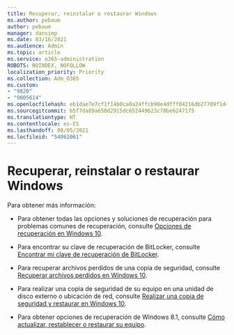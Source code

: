 ```yaml
---
title: Recuperar, reinstalar o restaurar Windows
ms.author: pebaum
author: pebaum
manager: dansimp
ms.date: 03/16/2021
ms.audience: Admin
ms.topic: article
ms.service: o365-administration
ROBOTS: NOINDEX, NOFOLLOW
localization_priority: Priority
ms.collection: Adm_O365
ms.custom:
- "9820"
- "9005614"
ms.openlocfilehash: eb1dae7e7cf1f14b0ca0a24ffcb90e4dfff04216db27709f1d4b537ff6dd2ef6
ms.sourcegitcommit: b5f7da89a650d2915dc652449623c78be6247175
ms.translationtype: HT
ms.contentlocale: es-ES
ms.lasthandoff: 08/05/2021
ms.locfileid: "54062061"
---
```

# <a name="recover-reinstall-or-restore-windows"></a>Recuperar, reinstalar o restaurar Windows

Para obtener más información: 

- Para obtener todas las opciones y soluciones de recuperación para problemas comunes de recuperación, consulte [Opciones de recuperación en Windows 10](https://support.microsoft.com/windows/recovery-options-in-windows-10-31ce2444-7de3-818c-d626-e3b5a3024da5#bkmk_section7).

- Para encontrar su clave de recuperación de BitLocker, consulte [Encontrar mi clave de recuperación de BitLocker](https://support.microsoft.com/windows/find-my-bitlocker-recovery-key-fd2b3501-a4b9-61e9-f5e6-2a545ad77b3e).

- Para recuperar archivos perdidos de una copia de seguridad, consulte [Recuperar archivos perdidos en Windows 10](https://support.microsoft.com/windows/recover-lost-files-on-windows-10-61f5b28a-f5b8-3cc2-0f8e-a63cb4e1d4c4).

- Para realizar una copia de seguridad de su equipo en una unidad de disco externo o ubicación de red, consulte [Realizar una copia de seguridad y restaurar en Windows 10](https://support.microsoft.com/windows/backup-and-restore-in-windows-10-352091d2-bb9d-3ea3-ed18-52ef2b88cbef).

- Para obtener opciones de recuperación de Windows 8.1, consulte [Cómo actualizar, restablecer o restaurar su equipo](https://support.microsoft.com/windows/how-to-refresh-reset-or-restore-your-pc-51391d9a-eb0a-84a7-69e4-c2c1fbceb8dd).